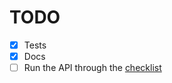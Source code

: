 # TODO

- [x] Tests
- [x] Docs
- [ ] Run the API through the [checklist](https://rust-lang.github.io/api-guidelines/checklist.html)
